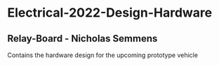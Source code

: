 # Electrical-2022-Design-Hardware
## Relay-Board - Nicholas Semmens
Contains the hardware design for the upcoming prototype vehicle
